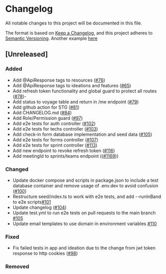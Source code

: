 # Changelog

All notable changes to this project will be documented in this file.

The format is based on [Keep a Changelog](https://keepachangelog.com/en/1.0.0/),
and this project adheres to [Semantic Versioning](https://semver.org/spec/v2.0.0.html).
Another example [here](https://co-pilot.dev/changelog)

## [Unreleased]

### Added

-   Add @ApiResponse tags to resources ([#76](https://github.com/chingu-x/chingu-dashboard-be/pull/76))
-   Add @ApiResponse tags to ideations and features ([#65](https://github.com/chingu-x/chingu-dashboard-be/pull/77))
-   Add refresh token functionality and global guard to protect all routes ([#78](https://github.com/chingu-x/chingu-dashboard-be/pull/78))-
-   Add status to voyage table and return in /me endpoint ([#79](https://github.com/chingu-x/chingu-dashboard-be/pull/79))
-   Add github action for STG ([#81](https://github.com/chingu-x/chingu-dashboard-be/pull/81))
-   Add CHANGELOG.md ([#84](https://github.com/chingu-x/chingu-dashboard-be/pull/84))
-   Add Role/Permission guard ([#97](https://github.com/chingu-x/chingu-dashboard-be/pull/97))
-   Add e2e tests for auth controller ([#102](https://github.com/chingu-x/chingu-dashboard-be/pull/102))
-   Add e2e tests for techs controller ([#103](https://github.com/chingu-x/chingu-dashboard-be/pull/103))
-   Add check-in form database implementation and seed data ([#105](https://github.com/chingu-x/chingu-dashboard-be/pull/105))
-   Add e2e tests for forms controller ([#107](https://github.com/chingu-x/chingu-dashboard-be/pull/107))
-   Add e2e tests for sprint controller ([#113](https://github.com/chingu-x/chingu-dashboard-be/pull/113))
-   Add new endpoint to revoke refresh token ([#116](https://github.com/chingu-x/chingu-dashboard-be/pull/116))
-   Add meetingId to sprints/teams endpoint (([#1169](https://github.com/chingu-x/chingu-dashboard-be/pull/119)))


### Changed

-   Update docker compose and scripts in package.json to include a test database container and remove usage of .env.dev to avoid confusion ([#100](https://github.com/chingu-x/chingu-dashboard-be/pull/100))
-   Restructure seed/index.ts to work with e2e tests, and add --runInBand to e2e scripts[#101](https://github.com/chingu-x/chingu-dashboard-be/pull/101)
-   Update changelog ([#104](https://github.com/chingu-x/chingu-dashboard-be/pull/104))
-   Update test.yml to run e2e tests on pull requests to the main branch [#105](https://github.com/chingu-x/chingu-dashboard-be/pull/105)
-   Update email templates to use domain in environment variables [#110](https://github.com/chingu-x/chingu-dashboard-be/pull/110)

### Fixed

-   Fix failed tests in app and ideation due to the change from jwt token response to http cookies ([#98](https://github.com/chingu-x/chingu-dashboard-be/pull/98))

### Removed
